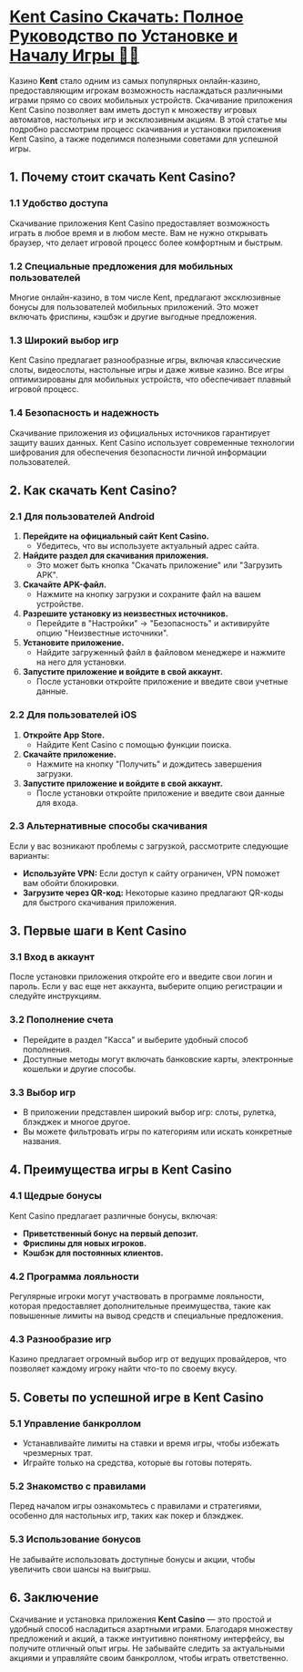 # [Kent Casino Скачать: Полное Руководство по Установке и Началу Игры 🎲📲](https://brandplay.link/XRH1g6Vb)

Казино **Kent** стало одним из самых популярных онлайн-казино, предоставляющим игрокам возможность наслаждаться различными играми прямо со своих мобильных устройств. Скачивание приложения Kent Casino позволяет вам иметь доступ к множеству игровых автоматов, настольных игр и эксклюзивным акциям. В этой статье мы подробно рассмотрим процесс скачивания и установки приложения Kent Casino, а также поделимся полезными советами для успешной игры.

## 1. Почему стоит скачать Kent Casino?

### 1.1 Удобство доступа

Скачивание приложения Kent Casino предоставляет возможность играть в любое время и в любом месте. Вам не нужно открывать браузер, что делает игровой процесс более комфортным и быстрым.

### 1.2 Специальные предложения для мобильных пользователей

Многие онлайн-казино, в том числе Kent, предлагают эксклюзивные бонусы для пользователей мобильных приложений. Это может включать фриспины, кэшбэк и другие выгодные предложения.

### 1.3 Широкий выбор игр

Kent Casino предлагает разнообразные игры, включая классические слоты, видеослоты, настольные игры и даже живые казино. Все игры оптимизированы для мобильных устройств, что обеспечивает плавный игровой процесс.

### 1.4 Безопасность и надежность

Скачивание приложения из официальных источников гарантирует защиту ваших данных. Kent Casino использует современные технологии шифрования для обеспечения безопасности личной информации пользователей.

## 2. Как скачать Kent Casino?

### 2.1 Для пользователей Android

1. **Перейдите на официальный сайт Kent Casino.**
   * Убедитесь, что вы используете актуальный адрес сайта.
2. **Найдите раздел для скачивания приложения.**
   * Это может быть кнопка "Скачать приложение" или "Загрузить APK".
3. **Скачайте APK-файл.**
   * Нажмите на кнопку загрузки и сохраните файл на вашем устройстве.
4. **Разрешите установку из неизвестных источников.**
   * Перейдите в "Настройки" → "Безопасность" и активируйте опцию "Неизвестные источники".
5. **Установите приложение.**
   * Найдите загруженный файл в файловом менеджере и нажмите на него для установки.
6. **Запустите приложение и войдите в свой аккаунт.**
   * После установки откройте приложение и введите свои учетные данные.

### 2.2 Для пользователей iOS

1. **Откройте App Store.**
   * Найдите Kent Casino с помощью функции поиска.
2. **Скачайте приложение.**
   * Нажмите на кнопку "Получить" и дождитесь завершения загрузки.
3. **Запустите приложение и войдите в свой аккаунт.**
   * После установки откройте приложение и введите свои данные для входа.

### 2.3 Альтернативные способы скачивания

Если у вас возникают проблемы с загрузкой, рассмотрите следующие варианты:

* **Используйте VPN:** Если доступ к сайту ограничен, VPN поможет вам обойти блокировки.
* **Загрузите через QR-код:** Некоторые казино предлагают QR-коды для быстрого скачивания приложения.

## 3. Первые шаги в Kent Casino

### 3.1 Вход в аккаунт

После установки приложения откройте его и введите свои логин и пароль. Если у вас еще нет аккаунта, выберите опцию регистрации и следуйте инструкциям.

### 3.2 Пополнение счета

* Перейдите в раздел "Касса" и выберите удобный способ пополнения.
* Доступные методы могут включать банковские карты, электронные кошельки и другие способы.

### 3.3 Выбор игр

* В приложении представлен широкий выбор игр: слоты, рулетка, блэкджек и многое другое.
* Вы можете фильтровать игры по категориям или искать конкретные названия.

## 4. Преимущества игры в Kent Casino

### 4.1 Щедрые бонусы

Kent Casino предлагает различные бонусы, включая:

* **Приветственный бонус на первый депозит.**
* **Фриспины для новых игроков.**
* **Кэшбэк для постоянных клиентов.**

### 4.2 Программа лояльности

Регулярные игроки могут участвовать в программе лояльности, которая предоставляет дополнительные преимущества, такие как повышенные лимиты на вывод средств и специальные предложения.

### 4.3 Разнообразие игр

Казино предлагает огромный выбор игр от ведущих провайдеров, что позволяет каждому игроку найти что-то по своему вкусу.

## 5. Советы по успешной игре в Kent Casino

### 5.1 Управление банкроллом

* Устанавливайте лимиты на ставки и время игры, чтобы избежать чрезмерных трат.
* Играйте только на средства, которые вы готовы потерять.

### 5.2 Знакомство с правилами

Перед началом игры ознакомьтесь с правилами и стратегиями, особенно для настольных игр, таких как покер и блэкджек.

### 5.3 Использование бонусов

Не забывайте использовать доступные бонусы и акции, чтобы увеличить свои шансы на выигрыш.

## 6. Заключение

Скачивание и установка приложения **Kent Casino** — это простой и удобный способ насладиться азартными играми. Благодаря множеству предложений и акций, а также интуитивно понятному интерфейсу, вы получите отличный опыт игры. Не забывайте следить за актуальными акциями и управляйте своим банкроллом, чтобы играть ответственно.
